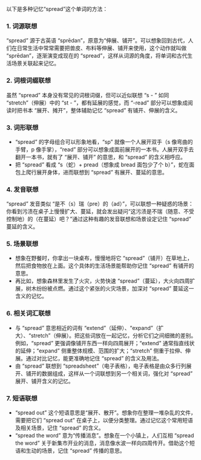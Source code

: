 以下是多种记忆“spread”这个单词的方法：

### 1. 词源联想
“spread” 源于古英语 “sprēdan”，原意为“伸展、铺开”。可以想象回到古代，人们在日常生活中常常需要把兽皮、布料等伸展、铺开来使用，这个动作就叫做 “sprēdan”，逐渐演变成现在的 “spread”，这样从词源的角度，将单词和古代生活场景关联起来记忆。

### 2. 词根词缀联想 
虽然 “spread” 本身没有常见的词根词缀，但可以近似联想 “s - ” 如同 “stretch”（伸展）中的 “st - ”，都有延展的感觉，而 “-read” 部分可以想象成阅读时把书本 “展开、摊开”，整体辅助记忆 “spread” 有铺开、伸展的含义。

### 3. 词形联想 
 - “spread” 的字母组合可以形象地看，“sp” 就像一个人展开双手（s 像弯曲的手臂，p 像手掌），“read” 部分可以想象成面前展开的一本书。人展开双手去翻开一本书，就有了 “展开、铺开” 的意思，和 “spread” 的含义相呼应。
 - 把 “spread” 看成 “s（蛇）+ pread（想象成 bread 面包少了个 b）”，蛇在面包上爬行展开身体，进而联想到 “spread” 有展开、蔓延的意思。

### 4. 发音联想 
“spread” 发音类似 “是不（s）瑞（pre）的（ad）”，可以联想一种疑惑的场景：你看到污渍在桌子上慢慢扩大、蔓延，就会发出疑问“这污渍是不瑞（随意、不受控制地）的（在蔓延）吧？”通过这种有趣的发音联想和场景设定记住 “spread” 蔓延的含义。

### 5. 场景联想 
 - 想象在野餐时，你拿出一块桌布，慢慢地将它 “spread”（铺开）在草地上，然后把食物放在上面。这个具体的生活场景能帮助你记住 “spread” 有铺开的意思。
 - 再比如，想象森林里发生了火灾，火势快速 “spread”（蔓延），大火向四周扩展，树木纷纷被点燃。通过这个紧张的火灾场景，加深对 “spread” 蔓延这一含义的记忆。

### 6. 相关词汇联想 
 - 与 “spread” 意思相近的词有 “extend”（延伸）、“expand”（扩大）、“stretch”（伸展）。把这些词放在一起记忆，分析它们之间细微的差别。例如，“spread” 更强调像铺开东西一样向四周展开；“extend” 通常指直线状的延伸；“expand” 侧重整体规模、范围的扩大；“stretch” 侧重于拉伸、伸展。通过对比记忆，能更准确地记住 “spread” 的含义及用法。
 - 由 “spread” 联想到 “spreadsheet”（电子表格），电子表格是由众多行列展开、铺开的数据组成，这样从一个词联想到另一个相关词，强化对 “spread” 展开、铺开含义的记忆。

### 7. 短语联想 
 - “spread out” 这个短语意思是“展开、散开”。想象你在整理一堆杂乱的文件，需要把它们 “spread out” 在桌子上，以便分类整理。通过记忆这个常用短语及相关场景，记住 “spread” 的含义。
 - “spread the word” 意为“传播消息”。想象在一个小镇上，人们互相 “spread the word” 关于新集市开业的消息，消息像水波一样向四周传开。借助这个短语和生动的场景，记住 “spread” 传播的意思。 